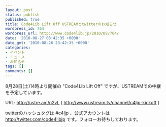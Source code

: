 ```yaml
---
layout: post
status: publish
published: true
title: Code4Lib Lift Off USTREAMとtwitterのお知らせ
wordpress_id: 764
wordpress_url: http://www.code4lib.jp/2010/08/764/
date: '2010-08-27 08:42:35 +0000'
date_gmt: '2010-08-26 23:42:35 +0000'
categories:
- イベント
- ニュース
- お知らせ
tags: []
comments: []
---
```

<div class="section">
<p>8月28日(土)14時より開催の "Code4Lib Lift Off" ですが、USTREAMでの中継を予定しています。</p>
<p>URL: <a href="http://ustre.am/n2vL" target="_blank">http://ustre.am/n2vL</a> ( <a href="http://www.ustream.tv/channel/c4ljp-kickoff" target="_blank">http://www.ustream.tv/channel/c4ljp-kickoff</a> )</p>
<p>twitterのハッシュタグは #c4ljp 、公式アカウントは <a href="http://twitter.com/code4libjp" target="_blank">http://twitter.com/code4libjp</a> です。フォローお待ちしております。</p>
</div>
